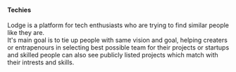 <h4>Techies</h4> Lodge is a platform for tech enthusiasts who are trying to find similar people like they are.<br>
It's main goal is to tie up people with same vision and goal, helping creaters or entrapenours in selecting best possible team for their projects or startups and skilled people can also see publicly listed projects which match with their intrests and skills.
